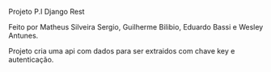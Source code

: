 Projeto P.I  Django Rest




Feito por Matheus Silveira Sergio, Guilherme Bilibio, Eduardo Bassi e Wesley Antunes.




Projeto cria uma api com dados para ser extraidos com chave key e autenticação.
